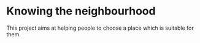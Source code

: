 # Knowing the neighbourhood
This project aims at helping people to choose a place which is suitable for them.
